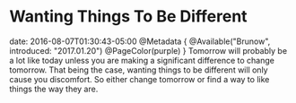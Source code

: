 # Wanting Things To Be Different
date: 2016-08-07T01:30:43-05:00
@Metadata {
  @Available("Brunow", introduced: "2017.01.20")
  @PageColor(purple)
}
Tomorrow will probably be a lot like today unless you are making a significant difference to change tomorrow. That being the case, wanting things to be different will only cause you discomfort. So either change tomorrow or find a way to like things the way they are.
